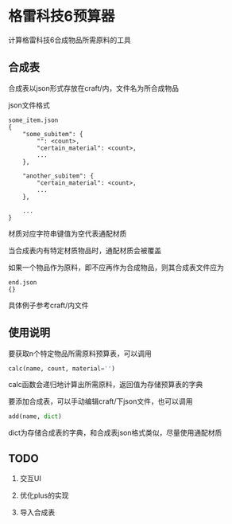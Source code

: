 # 格雷科技6预算器

计算格雷科技6合成物品所需原料的工具

## 合成表

合成表以json形式存放在craft/内，文件名为所合成物品

json文件格式

```
some_item.json
{
    "some_subitem": {
        "": <count>,
        "certain_material": <count>,
        ...
    },

    "another_subitem": {
        "certain_material": <count>,
        ...
    },

    ...
}
```

材质对应字符串键值为空代表通配材质

当合成表内有特定材质物品时，通配材质会被覆盖

如果一个物品作为原料，即不应再作为合成物品，则其合成表文件应为

```
end.json
{}
```

具体例子参考craft/内文件

## 使用说明

要获取n个特定物品所需原料预算表，可以调用
```python
calc(name, count, material='')
```

calc函数会递归地计算出所需原料，返回值为存储预算表的字典

要添加合成表，可以手动编辑craft/下json文件，也可以调用
```python
add(name, dict)
```

dict为存储合成表的字典，和合成表json格式类似，尽量使用通配材质

## TODO

1. 交互UI

2. 优化plus的实现

3. 导入合成表

